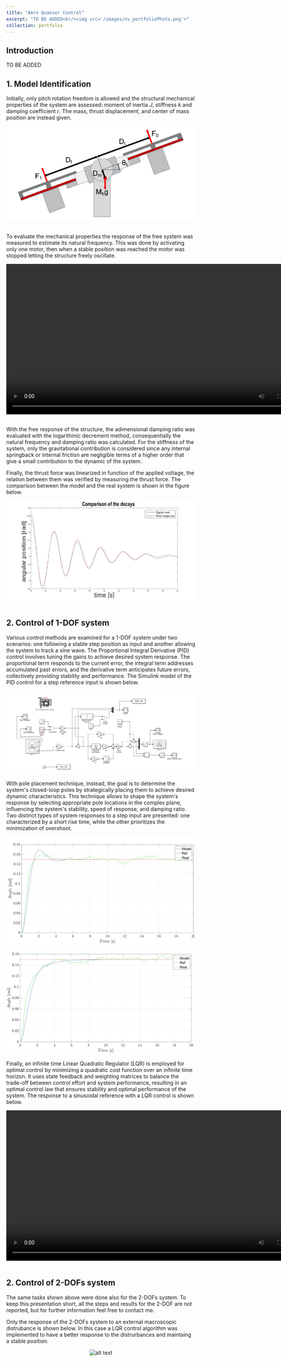 ```yaml
---
title: "Aero Quanser Control"
excerpt: "TO BE ADDED<br/><img src='/images/nv_portfolioPhoto.png'>"
collection: portfolio
---
```


## Introduction
TO BE ADDED

## 1. Model Identification

Initially, only pitch rotation freedom is allowed and the structural mechanical properties of the system are assessed: moment of inertia *J*, stiffness *k* and damping coefficient *r*. The mass, thrust displacement, and center of mass position are instead given.

<div style="text-align:center">
  <img src="/images/aq_parametersEstimation1dof.png" alt="alt text">
</div>
<br>

To evaluate the mechanical properties the response of the free system was measured to estimate its natural frequency.
This was done by activating only one motor, then when a stable position was reached the motor was stopped letting the structure freely oscillate.

<div  style="display: flex; justify-content: space-between;">
  <video src="/video/aq_freeOscillation.mp4"  width="800" height="400" alt="alt text" controls>Video Not Available</video>
  <img src="/images/aq_freeOscillation.png" alt="alt text">
</div>
<br>

With the free response of the structure, the adimensional damping ratio was evaluated with the logarithmic decrement method, consequentially the natural frequency and damping ratio was calculated. For the stiffness of the system, only the gravitational contribution is considered since any internal springback or internal friction are negligible terms of a higher order that give a small contribution to the dynamic of the system.

Finally, the thrust force was linearized in function of the applied voltage, the relation between them was verified by measuring the thrust force. The comparison between the model and the real system is shown in the figure below.

<div style="text-align:center">
  <img src="/images/aq_modelComparison.png" alt="alt text">
</div>
<br>

## 2. Control of 1-DOF system

Various control methods are examined for a 1-DOF system under two scenarios: one following a stable step position as input and another allowing the system to track a sine wave. The Proportional Integral Derivative (PID) control involves tuning the  gains to achieve desired system response. The proportional term responds to the current error, the integral term addresses accumulated past errors, and the derivative term anticipates future errors, collectively providing stability and performance. The Simulink model of the PID control for a step reference input is shown below.

<div style="text-align:center">
  <img src="/images/aq_PIDmodel.png" alt="alt text">
</div>

With pole placement technique, instead, the goal is to determine the system's closed-loop poles by strategically placing them to achieve desired dynamic characteristics. This technique allows to shape the system's response by selecting appropriate pole locations in the complex plane, influencing the system's stability, speed of response, and damping ratio.
Two distinct types of system responses to a step input are presented: one characterized by a short rise time, while the other prioritizes the minimization of overshoot.

<div style="text-align:center">
    <img src="/images/aq_response1.png" alt="alt text">
    <img src="/images/aq_response2.png" alt="alt text">
</div>

Finally, an infinite time Linear Quadratic Regulator (LQR) is employed for optimal control by minimizing a quadratic cost function over an infinite time horizon. It uses state feedback and weighting matrices to balance the trade-off between control effort and system performance, resulting in an optimal control law that ensures stability and optimal performance of the system. 
The response to a sinusoidal reference with a LQR control is shown below.

<div style="display: flex; justify-content: space-between;">
    <video src="/video/aq_sineResponse.mp4"  width="800" height="400" alt="alt text" controls>Video Not Available</video>
    <img src="/images/aq_sineTrajectory.png" alt="alt text">
</div>
<br>

## 2. Control of 2-DOFs system

The same tasks shown above were done also for the 2-DOFs system. To keep this presentation short, all the steps and results for the 2-DOF are not reported, but for further information feel free to contact me.

Only the response of the 2-DOFs system to an external macroscopic distrubance is shown below. In this case a LQR control algorithm was implemented to have a better response to the distrurbances and maintaing a stable position.

<div style="text-align:center">
    <img src="/video/aq_distrurbancesRejectionGIF.gif" width="600" height="340" alt="alt text">
</div>

